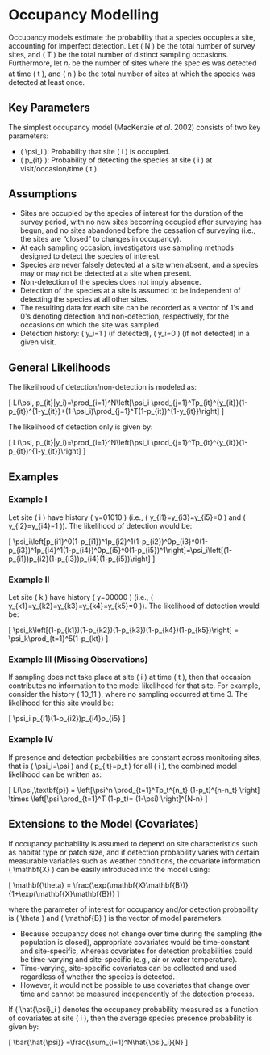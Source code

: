 # Occupancy Modelling

Occupancy models estimate the probability that a species occupies a site, accounting for imperfect detection. Let \( N \) be the total number of survey sites, and \( T \) be the total number of distinct sampling occasions. Furthermore, let $n_t$ be the number of sites where the species was detected at time \( t \), and \( n \) be the total number of sites at which the species was detected at least once.

## Key Parameters

The simplest occupancy model (MacKenzie _et al_. 2002) consists of two key parameters:

- \( \psi_i \): Probability that site \( i \) is occupied.
- \( p_{it} \): Probability of detecting the species at site \( i \) at visit/occasion/time \( t \).

## Assumptions

- Sites are occupied by the species of interest for the duration of the survey period, with no new sites becoming occupied after surveying has begun, and no sites abandoned before the cessation of surveying (i.e., the sites are “closed” to changes in occupancy).
- At each sampling occasion, investigators use sampling methods designed to detect the species of interest.
- Species are never falsely detected at a site when absent, and a species may or may not be detected at a site when present.
- Non-detection of the species does not imply absence.
- Detection of the species at a site is assumed to be independent of detecting the species at all other sites.
- The resulting data for each site can be recorded as a vector of 1's and 0's denoting detection and non-detection, respectively, for the occasions on which the site was sampled.
- Detection history: \( y_i=1 \) (if detected), \( y_i=0 \) (if not detected) in a given visit.

## General Likelihoods

The likelihood of detection/non-detection is modeled as:

\[
L(\psi, p_{it}|y_i)=\prod_{i=1}^N\left[\psi_i \prod_{j=1}^Tp_{it}^{y_{it}}(1-p_{it})^{1-y_{it}}+(1-\psi_i)\prod_{j=1}^T(1-p_{it})^{1-y_{it}}\right]
\]

The likelihood of detection only is given by:

\[
L(\psi, p_{it}|y_i)=\prod_{i=1}^N\left[\psi_i \prod_{j=1}^Tp_{it}^{y_{it}}(1-p_{it})^{1-y_{it}}\right]
\]

## Examples

### Example I

Let site \( i \) have history \( y=01010 \) (i.e., \( y_{i1}=y_{i3}=y_{i5}=0 \) and \( y_{i2}=y_{i4}=1 \)). The likelihood of detection would be:

\[
\psi_i\left[p_{i1}^0(1-p_{i1})^1p_{i2}^1(1-p_{i2})^0p_{i3}^0(1-p_{i3})^1p_{i4}^1(1-p_{i4})^0p_{i5}^0(1-p_{i5})^1\right]=\psi_i\left[(1-p_{i1})p_{i2}(1-p_{i3})p_{i4}(1-p_{i5})\right]
\]

### Example II

Let site \( k \) have history \( y=00000 \) (i.e., \( y_{k1}=y_{k2}=y_{k3}=y_{k4}=y_{k5}=0 \)). The likelihood of detection would be:

\[
\psi_k\left[(1-p_{k1})(1-p_{k2})(1-p_{k3})(1-p_{k4})(1-p_{k5})\right] = \psi_k\prod_{t=1}^5(1-p_{kt})
\]

### Example III (Missing Observations)

If sampling does not take place at site \( i \) at time \( t \), then that occasion contributes no information to the model likelihood for that site. For example, consider the history \( 10\_11 \), where no sampling occurred at time 3. The likelihood for this site would be:

\[
\psi_i p_{i1}(1-p_{i2})p_{i4}p_{i5}
\]

### Example IV

If presence and detection probabilities are constant across monitoring sites, that is \( \psi_i=\psi \) and \( p_{it}=p_t \) for all \( i \), the combined model likelihood can be written as:

\[
L(\psi,\textbf{p}) = \left[\psi^n \prod_{t=1}^Tp_t^{n_t} (1-p_t)^{n-n_t} \right] \times \left[\psi \prod_{t=1}^T (1-p_t)+ (1-\psi) \right]^{N-n}
\]

## Extensions to the Model (Covariates)

If occupancy probability is assumed to depend on site characteristics such as habitat type or patch size, and if detection probability varies with certain measurable variables such as weather conditions, the covariate information \( \mathbf{X} \) can be easily introduced into the model using:

\[
\mathbf{\theta} = \frac{\exp(\mathbf{X}\mathbf{B})}{1+\exp(\mathbf{X}\mathbf{B})}
\]

where the parameter of interest for occupancy and/or detection probability is \( \theta \) and \( \mathbf{B} \) is the vector of model parameters.

- Because occupancy does not change over time during the sampling (the population is closed), appropriate covariates would be time-constant and site-specific, whereas covariates for detection probabilities could be time-varying and site-specific (e.g., air or water temperature).
- Time-varying, site-specific covariates can be collected and used regardless of whether the species is detected.
- However, it would not be possible to use covariates that change over time and cannot be measured independently of the detection process.

If \( \hat{\psi}_i \) denotes the occupancy probability measured as a function of covariates at site \( i \), then the average species presence probability is given by:

\[
\bar{\hat{\psi}} =\frac{\sum_{i=1}^N\hat{\psi}_i}{N}
\]

